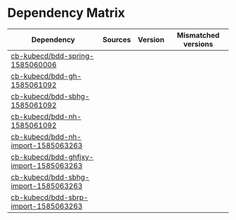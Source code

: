 # Dependency Matrix

Dependency | Sources | Version | Mismatched versions
---------- | ------- | ------- | -------------------
[cb-kubecd/bdd-spring-1585060006](https://github.com/cb-kubecd/bdd-spring-1585060006.git) |  | []() | 
[cb-kubecd/bdd-gh-1585061092](https://github.com/cb-kubecd/bdd-gh-1585061092.git) |  | []() | 
[cb-kubecd/bdd-sbhg-1585061092](https://github.com/cb-kubecd/bdd-sbhg-1585061092.git) |  | []() | 
[cb-kubecd/bdd-nh-1585061092](https://github.com/cb-kubecd/bdd-nh-1585061092.git) |  | []() | 
[cb-kubecd/bdd-nh-import-1585063263](https://github.com/cb-kubecd/bdd-nh-import-1585063263.git) |  | []() | 
[cb-kubecd/bdd-ghfjxy-import-1585063263](https://github.com/cb-kubecd/bdd-ghfjxy-import-1585063263.git) |  | []() | 
[cb-kubecd/bdd-sbhg-import-1585063263](https://github.com/cb-kubecd/bdd-sbhg-import-1585063263.git) |  | []() | 
[cb-kubecd/bdd-sbrp-import-1585063263](https://github.com/cb-kubecd/bdd-sbrp-import-1585063263.git) |  | []() | 
